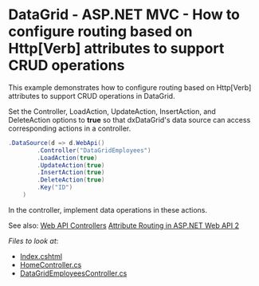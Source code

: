 # DataGrid - ASP.NET MVC - How to configure routing based on Http[Verb] attributes to support CRUD operations

This example demonstrates how to configure routing based on Http[Verb] attributes to support CRUD operations in DataGrid.

Set the Controller, LoadAction, UpdateAction, InsertAction, and DeleteAction options to **true** so that dxDataGrid's data source can access corresponding actions in a controller.

```CS
.DataSource(d => d.WebApi()
        .Controller("DataGridEmployees")
        .LoadAction(true)
        .UpdateAction(true)
        .InsertAction(true)
        .DeleteAction(true)
        .Key("ID")
    )
```

In the controller, implement data operations in these actions.

See also:
[Web API Controllers](https://docs.devexpress.com/DevExtremeAspNetMvc/401315/concepts/bind-controls-to-data/controllers#web-api-controllers)
[Attribute Routing in ASP.NET Web API 2](https://docs.microsoft.com/en-us/aspnet/web-api/overview/web-api-routing-and-actions/attribute-routing-in-web-api-2)

<!-- default file list -->
*Files to look at*:

* [Index.cshtml](./CS/SampleProject/SampleProject/Views/Home/Index.cshtml)
* [HomeController.cs](./CS/SampleProject/SampleProject/Controllers/HomeController.cs)
* [DataGridEmployeesController.cs](./CS/SampleProject/SampleProject/Controllers/DataGridEmployeesController.cs)

<!-- default file list end -->
